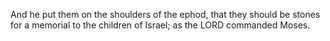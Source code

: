 And he put them on the shoulders of the ephod, that they should be stones for a memorial to the children of Israel; as the LORD commanded Moses.
